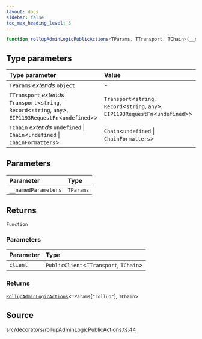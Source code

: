 ```yaml
---
layout: docs
sidebar: false
toc_max_heading_level: 5
---
```


```ts
function rollupAdminLogicPublicActions<TParams, TTransport, TChain>(__namedParameters: TParams): (client: PublicClient<TTransport, TChain>) => RollupAdminLogicActions<TParams["rollup"], TChain>
```

## Type parameters

| Type parameter | Value |
| :------ | :------ |
| `TParams` *extends* `object` | - |
| `TTransport` *extends* `Transport`\<`string`, `Record`\<`string`, `any`\>, `EIP1193RequestFn`\<`undefined`\>\> | `Transport`\<`string`, `Record`\<`string`, `any`\>, `EIP1193RequestFn`\<`undefined`\>\> |
| `TChain` *extends* `undefined` \| `Chain`\<`undefined` \| `ChainFormatters`\> | `Chain`\<`undefined` \| `ChainFormatters`\> |

## Parameters

| Parameter | Type |
| :------ | :------ |
| `__namedParameters` | `TParams` |

## Returns

`Function`

### Parameters

| Parameter | Type |
| :------ | :------ |
| `client` | `PublicClient`\<`TTransport`, `TChain`\> |

### Returns

[`RollupAdminLogicActions`](../type-aliases/RollupAdminLogicActions.md)\<`TParams`\[`"rollup"`\], `TChain`\>

## Source

[src/decorators/rollupAdminLogicPublicActions.ts:44](https://github.com/OffchainLabs/arbitrum-orbit-sdk/blob/27c24d61cdc7e62a81af29bd04f39d5a3549ecb3/src/decorators/rollupAdminLogicPublicActions.ts#L44)
